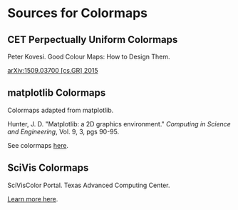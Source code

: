 # Sources for Colormaps

## CET Perpectually Uniform Colormaps

Peter Kovesi. Good Colour Maps: How to Design Them.

[arXiv:1509.03700 [cs.GR] 2015](https://arxiv.org/abs/1509.03700)

## matplotlib Colormaps

Colormaps adapted from matplotlib.

Hunter, J. D. "Matplotlib: a 2D graphics environment." *Computing in Science and Engineering*, Vol. 9, 3, pgs 90-95.

See colormaps [here](https://matplotlib.org/3.1.1/tutorials/colors/colormaps.html).

## SciVis Colormaps

SciVisColor Portal. Texas Advanced Computing Center.

[Learn more here](https://sciviscolor.org/).
